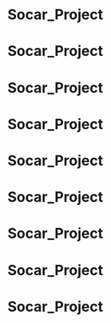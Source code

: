 # Socar_Project
# Socar_Project
# Socar_Project
# Socar_Project
# Socar_Project
# Socar_Project
# Socar_Project
# Socar_Project
# Socar_Project
